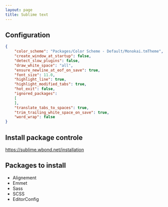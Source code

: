 ```yaml
---
layout: page
title: Sublime text
---
```


## Configuration

```json
{
    "color_scheme": "Packages/Color Scheme - Default/Monokai.tmTheme",
    "create_window_at_startup": false,
    "detect_slow_plugins": false,
    "draw_white_space": "all",
    "ensure_newline_at_eof_on_save": true,
    "font_size": 11.0,
    "highlight_line": true,
    "highlight_modified_tabs": true,
    "hot_exit": false,
    "ignored_packages":
    [
    ],
    "translate_tabs_to_spaces": true,
    "trim_trailing_white_space_on_save": true,
    "word_wrap": false
}

```

## Install package controle

https://sublime.wbond.net/installation


## Packages to install

* Alignement
* Emmet
* Sass
* SCSS
* EditorConfig
